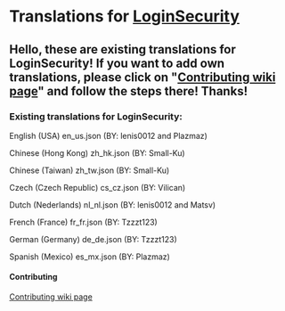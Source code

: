 # Translations for [LoginSecurity](https://github.com/lenis0012/LoginSecurity-2)

## Hello, these are existing translations for LoginSecurity! If you want to add own translations, please click on "[Contributing wiki page](https://github.com/lenis0012/Translations/wiki/Contribute)" and follow the steps there! Thanks!

### Existing translations for LoginSecurity:

English (USA) en_us.json (BY: lenis0012 and Plazmaz)

Chinese (Hong Kong) zh_hk.json (BY: Small-Ku)

Chinese (Taiwan) zh_tw.json (BY: Small-Ku)

Czech (Czech Republic) cs_cz.json (BY: Vilican)

Dutch (Nederlands) nl_nl.json (BY: lenis0012 and Matsv)

French (France) fr_fr.json (BY: Tzzzt123)

German (Germany) de_de.json (BY: Tzzzt123)

Spanish (Mexico) es_mx.json (BY: Plazmaz)

#### Contributing
[Contributing wiki page](https://github.com/lenis0012/Translations/wiki/Contribute)
